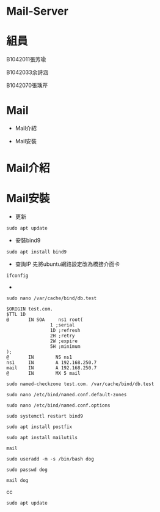 # Mail-Server
# 組員
B1042011張芳瑜

B1042033余詩涵

B1042070張瑀芹
# Mail
* Mail介紹

* Mail安裝
# Mail介紹
# Mail安裝
- 更新
```shell
sudo apt update
```
- 安裝bind9
```shell
sudo apt install bind9
```
- 查詢IP
先將ubuntu網路設定改為橋接介面卡
```shell
ifconfig
```
-
```shell
sudo nano /var/cache/bind/db.test
```
```properties
$ORIGIN test.com.
$TTL 1D
@       IN SOA     ns1 root(
                1 ;serial
                1D ;refresh
                2H ;retry
                2W ;expire
                5H ;minimum
);
@       IN        NS ns1
ns1     IN        A 192.168.250.7
mail    IN        A 192.168.250.7
@       IN        MX 5 mail
```

```shell
sudo named-checkzone test.com. /var/cache/bind/db.test
```

```shell
sudo nano /etc/bind/named.conf.default-zones
```

```shell
sudo nano /etc/bind/named.conf.options
```

```shell
sudo systemctl restart bind9
```


```shell
sudo apt install postfix
```

```shell
sudo apt install mailutils
```

```shell
mail
```

```shell
sudo useradd -m -s /bin/bash dog
```

```shell
sudo passwd dog
```

```shell
mail dog
```
cc

```shell
sudo apt update
```

